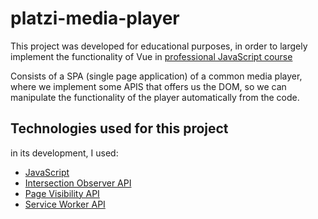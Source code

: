 # platzi-media-player

This project was developed for educational purposes, in order to largely implement the functionality of Vue in [professional JavaScript course](https://platzi.com/clases/javascript-profesional/)

Consists of a SPA (single page application) of a common media player, where we implement some APIS that offers us the DOM, so we can manipulate the functionality of the player automatically from the code.

## Technologies used for this project

in its development, I used:
- [JavaScript](https://www.javascript.com/)
- [Intersection Observer API](https://developer.mozilla.org/es/docs/Web/API/Intersection_Observer_API)
- [Page Visibility API](https://developer.mozilla.org/en-US/docs/Web/API/Page_Visibility_API)
- [Service Worker API](https://developer.mozilla.org/es/docs/Web/API/Service_Worker_API)
